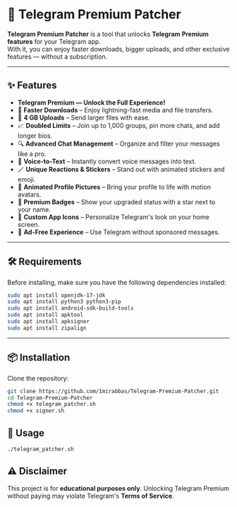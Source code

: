 # 📱 Telegram Premium Patcher

**Telegram Premium Patcher** is a tool that unlocks **Telegram Premium features** for your Telegram app.  
With it, you can enjoy faster downloads, bigger uploads, and other exclusive features — without a subscription.

---

## ✨ Features

- **Telegram Premium — Unlock the Full Experience!**
- 🚀 **Faster Downloads** – Enjoy lightning-fast media and file transfers.
- 📂 **4 GB Uploads** – Send larger files with ease.
- 📈 **Doubled Limits** – Join up to 1,000 groups, pin more chats, and add longer bios.
- 🔍 **Advanced Chat Management** – Organize and filter your messages like a pro.
- 🎯 **Voice-to-Text** – Instantly convert voice messages into text.
- 🪄 **Unique Reactions & Stickers** – Stand out with animated stickers and emoji.
- 👤 **Animated Profile Pictures** – Bring your profile to life with motion avatars.
- 💬 **Premium Badges** – Show your upgraded status with a star next to your name.
- 🎵 **Custom App Icons** – Personalize Telegram's look on your home screen.
- 📢 **Ad-Free Experience** – Use Telegram without sponsored messages.

---

## 🛠 Requirements

Before installing, make sure you have the following dependencies installed:

```bash
sudo apt install openjdk-17-jdk
sudo apt install python3 python3-pip
sudo apt install android-sdk-build-tools
sudo apt install apktool
sudo apt install apksigner
sudo apt install zipalign
```

---

## 📦 Installation

Clone the repository:

```bash
git clone https://github.com/1mirabbas/Telegram-Premium-Patcher.git
cd Telegram-Premium-Patcher
chmod +x telegram_patcher.sh
chmod +x signer.sh
```


## 🚀 Usage
```bash
./telegram_patcher.sh
```


## ⚠ Disclaimer
This project is for **educational purposes only**. Unlocking Telegram Premium without paying may violate Telegram's **Terms of Service**.


